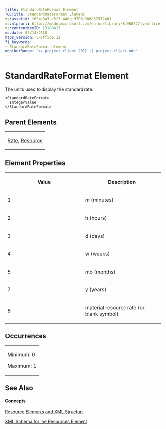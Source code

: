 ```yaml
---
title: StandardRateFormat Element
TOCTitle: StandardRateFormat Element
ms:assetid: f054d0a3-e5f3-44db-9708-088b579724d1
ms:mtpsurl: https://msdn.microsoft.com/en-us/library/Bb968727(v=office.12)
ms:contentKeyID: 13188417
ms.date: 03/14/2018
mtps_version: v=office.12
f1_keywords:
- StandardRateFormat element
monikerRange: '>= project-client-2007 || project-client-odc'
---
```


# StandardRateFormat Element




The units used to display the standard rate.

    <StandardRateFormat>
      IntegerValue
    </StandardRateFormat>

## Parent Elements

<table>
<colgroup>
<col style="width: 100%" />
</colgroup>
<tbody>
<tr class="odd">
<td><p><a href="rate-element.md">Rate</a>, <a href="resource-element.md">Resource</a></p></td>
</tr>
</tbody>
</table>

## Element Properties

<table>
<colgroup>
<col style="width: 50%" />
<col style="width: 50%" />
</colgroup>
<thead>
<tr class="header">
<th><p>Value</p></th>
<th><p>Description</p></th>
</tr>
</thead>
<tbody>
<tr class="odd">
<td><p>1</p></td>
<td><p>m (minutes)</p></td>
</tr>
<tr class="even">
<td><p>2</p></td>
<td><p>h (hours)</p></td>
</tr>
<tr class="odd">
<td><p>3</p></td>
<td><p>d (days)</p></td>
</tr>
<tr class="even">
<td><p>4</p></td>
<td><p>w (weeks)</p></td>
</tr>
<tr class="odd">
<td><p>5</p></td>
<td><p>mo (months)</p></td>
</tr>
<tr class="even">
<td><p>7</p></td>
<td><p>y (years)</p></td>
</tr>
<tr class="odd">
<td><p>8</p></td>
<td><p>material resource rate (or blank symbol)</p></td>
</tr>
</tbody>
</table>

## Occurrences

<table>
<colgroup>
<col style="width: 100%" />
</colgroup>
<tbody>
<tr class="odd">
<td><p>Minimum: 0</p>
<p>Maximum: 1</p></td>
</tr>
</tbody>
</table>

## See Also

#### Concepts

[Resource Elements and XML Structure](resource-elements-and-xml-structure.md)

[XML Schema for the Resources Element](xml-schema-for-the-resources-element.md)

